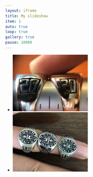 ```yaml
---
layout: iframe
title: My slideshow
item: 1
auto: true
loop: true
gallery: true
pause: 10000
---
```


* <img width="50%" height="50%" src="my-pics1/photo11.jpg">
* <img width="50%" height="50%" src="my-pics1/photo18.jpg">
